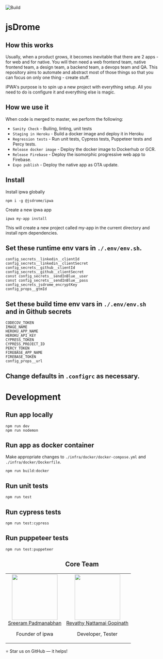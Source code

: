 ![Build](https://github.com/jsDrome/jsDrome/workflows/Build/badge.svg?branch=master)

# jsDrome

## How this works

Usually, when a product grows, it becomes inevitable that there are 2 apps - for web and for native. You will then need a web frontend team, native frontend team, a design team, a backend team, a devops team and QA. This repository aims to automate and abstract most of those things so that you can focus on only one thing - create stuff.

iPWA's purpose is to spin up a new project with everything setup. All you need to do is configure it and everything else is magic.

## How we use it

When code is merged to master, we perform the following:

 - `Sanity Check` - Builing, linting, unit tests
 - `Staging in Heroku` - Build a docker image and deploy it in Heroku
 - `Regression tests` - Run unit tests, Cypress tests, Puppeteer tests and Percy tests.
 - `Release docker image` - Deploy the docker image to Dockerhub or GCR.
 - `Release Firebase` - Deploy the isomorphic progressive web app to Firebase.
 - `Expo publish` - Deploy the native app as OTA update.

## Install

Install ipwa globally

```shell
npm i -g @jsdrome/ipwa
```

Create a new ipwa app

```shell
ipwa my-app install
```
This will create a new project called my-app in the current directory and install npm dependencies.


## Set these runtime env vars in `./.env/env.sh`.

```shell
config_secrets__linkedin__clientId
config_secrets__linkedin__clientSecret
config_secrets__github__clientId
config_secrets__github__clientSecret
const config_secrets__sendInBlue__user
const config_secrets__sendInBlue__pass
config_secrets_jsdrome_encryptKey
config_props__gtmId
```

## Set these build time env vars in `./.env/env.sh` and in Github secrets

```
CODECOV_TOKEN
IMAGE_NAME
HEROKU_APP_NAME
HEROKU_API_KEY
CYPRESS_TOKEN
CYPRESS_PROJECT_ID
PERCY_TOKEN
FIREBASE_APP_NAME
FIREBASE_TOKEN
config_props__url
```

## Change defaults in `.configrc` as necessary.


# Development

## Run app locally

```shell
npm run dev
npm run nodemon
```

## Run app as docker container

Make appropriate changes to `./infra/docker/docker-compose.yml` and `./infra/docker/Dockerfile`.

```shell
npm run build:docker
```

## Run unit tests

```shell
npm run test
```

## Run cypress tests

```shell
npm run test:cypress
```

## Run puppeteer tests

```shell
npm run test:puppeteer
```

<h2 align="center">Core Team</h2>

<table>
  <tbody>
    <tr>
      <td align="center" valign="top">
        <img width="150" height="150" src="https://github.com/sreeramofficial.png?s=150">
        <br>
        <a href="https://github.com/sreeramofficial">Sreeram Padmanabhan</a>
        <p>Founder of ipwa</p>
      </td>
      <td align="center" valign="top">
        <img width="150" height="150" src="https://github.com/revathynattamai.png?s=150">
        <br>
        <a href="https://github.com/revathynattamai">Revathy Nattamai Gopinath</a>
        <p>Developer, Tester</p>
      </td>
     </tr>
  </tbody>
</table>

⭐️ Star us on GitHub — it helps!

